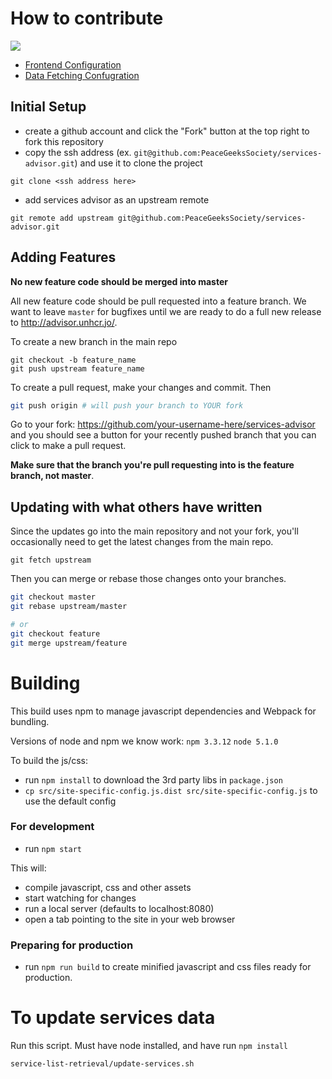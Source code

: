 # How to contribute
<a href="https://zenhub.com"><img src="https://raw.githubusercontent.com/ZenHubIO/support/master/zenhub-badge.png"></a>

- [Frontend Configuration](docs/frontend-configuration.md)
- [Data Fetching Confugration](docs/datafetch-configuration.md)

## Initial Setup
- create a github account and click the "Fork" button at the top right to fork this repository
- copy the ssh address (ex. `git@github.com:PeaceGeeksSociety/services-advisor.git`) and use it to clone the project
```
git clone <ssh address here>
```
- add services advisor as an upstream remote
```
git remote add upstream git@github.com:PeaceGeeksSociety/services-advisor.git
```

## Adding Features
**No new feature code should be merged into master**

All new feature code should be pull requested into a feature branch. We want to leave `master` for bugfixes until we are ready to do a full new release to http://advisor.unhcr.jo/.

To create a new branch in the main repo
```
git checkout -b feature_name
git push upstream feature_name
```

To create a pull request, make your changes and commit. Then
```bash
git push origin # will push your branch to YOUR fork
```
Go to your fork: https://github.com/your-username-here/services-advisor and you should see a button for your recently pushed branch that you can click to make a pull request.

**Make sure that the branch you're pull requesting into is the feature branch, not master**.

## Updating with what others have written
Since the updates go into the main repository and not your fork, you'll occasionally need to get the latest changes from the main repo.
```
git fetch upstream
```
Then you can merge or rebase those changes onto your branches.
```bash
git checkout master
git rebase upstream/master

# or
git checkout feature
git merge upstream/feature
```

# Building

This build uses npm to manage javascript dependencies and Webpack for bundling.

Versions of node and npm we know work:
`npm 3.3.12`
`node 5.1.0`

To build the js/css:

- run `npm install` to download the 3rd party libs in `package.json`
- `cp src/site-specific-config.js.dist src/site-specific-config.js` to use the default config

### For development
- run `npm start`

This will:

- compile javascript, css and other assets
- start watching for changes
- run a local server (defaults to localhost:8080)
- open a tab pointing to the site in your web browser

### Preparing for production
- run `npm run build` to create minified javascript and css files ready for production.

# To update services data
Run this script. Must have node installed, and have run `npm install`
```bash
service-list-retrieval/update-services.sh
```
